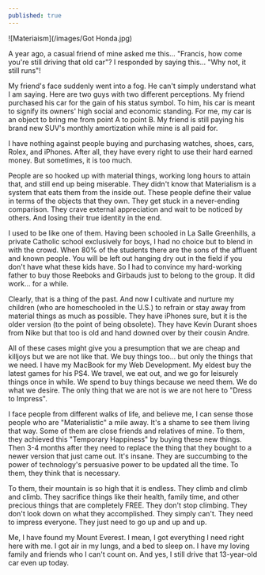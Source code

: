 ```yaml
---
published: true
---
```

![Materiaism](/images/Got Honda.jpg)


A year ago, a casual friend of mine asked me this...
"Francis, how come you're still driving that old car"?
I responded by saying this...
"Why not, it still runs"!

My friend's face suddenly went into a fog. He can't simply understand what I am saying.
Here are two guys with two different perceptions. 
My friend purchased his car for the gain of his status symbol. To him, his car is meant to signify its owners' high social and economic standing. 
For me, my car is an object to bring me from point A to point B. 
My friend is still paying his brand new SUV's monthly amortization while mine is all paid for. 

I have nothing against people buying and purchasing watches, shoes, cars, Rolex, and iPhones. After all, they have every right to use their hard earned money. 
But sometimes, it is too much. 

People are so hooked up with material things, working long hours to attain that, and still end up being miserable. 
They didn't know that Materialism is a system that eats them from the inside out. 
These people define their value in terms of the objects that they own. They get stuck in a never-ending comparison. They crave external appreciation and wait to be noticed by others. And losing their true identity in the end.

I used to be like one of them. Having been schooled in La Salle Greenhills, a private Catholic school exclusively for boys, I had no choice but to blend in with the crowd. 
When 80% of the students there are the sons of the affluent and known people. You will be left out hanging dry out in the field if you don't have what these kids have. 
So I had to convince my hard-working father to buy those Reeboks and Girbauds just to belong to the group. It did work... for a while. 

Clearly, that is a thing of the past. And now I cultivate and nurture my children (who are homeschooled in the U.S.) to refrain or stay away from material things as much as possible. 
They have iPhones sure, but it is the older version (to the point of being obsolete). 
They have Kevin Durant shoes from Nike but that too is old and hand downed over by their cousin Andre. 

All of these cases might give you a presumption that we are cheap and killjoys but we are not like that. We buy things too... but only the things that we need.
I have my MacBook for my Web Development. My eldest buy the latest games for his PS4. We travel, we eat out, and we go for leisurely things once in while. We spend to buy things because we need them. We do what we desire.
The only thing that we are not is we are not here to "Dress to Impress".

I face people from different walks of life, and believe me, I can sense those people who are "Materialistic" a mile away. It's a shame to see them living that way. Some of them are close friends and relatives of mine. 
To them, they achieved this "Temporary Happiness" by buying these new things. Then 3-4 months after they need to replace the thing that they bought to a newer version that just came out. It's insane. 
They are succumbing to the power of technology's persuasive power to be updated all the time. To them, they think that is necessary. 

To them, their mountain is so high that it is endless. They climb and climb and climb. They sacrifice things like their health, family time, and other precious things that are completely FREE. 
They don't stop climbing. They don't look down on what they accomplished. They simply can't. They need to impress everyone. 
They just need to go up and up and up.

Me, I have found my Mount Everest. I mean, I got everything I need right here with me. I got air in my lungs, and a bed to sleep on. 
I have my loving family and friends who I can't count on. And yes, I still drive that 13-year-old car even up today.   










